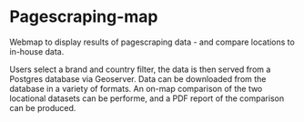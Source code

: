 # Pagescraping-map
Webmap to display results of pagescraping data - and compare locations to in-house data.

Users select a brand and country filter, the data is then served from a Postgres database via Geoserver. Data can be downloaded from the database in a variety of formats. An on-map comparison of the two locational datasets can be performe, and a PDF report of the comparison can be produced.
